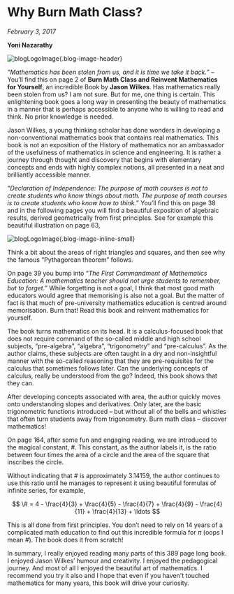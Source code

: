 # Why Burn Math Class?
*February 3, 2017*

**Yoni Nazarathy**

![blogLogoImage](https://es-app.com/assets/dch5fH.png){.blog-image-header}

“*Mathematics has been stolen from us, and it is time we take it back.*” – You’ll find this on page 2 of **Burn Math Class and Reinvent Mathematics for Yourself**, an incredible Book by **Jason Wilkes**. Has mathematics really been stolen from us? I am not sure. But for me, one thing is certain. This enlightening book goes a long way in presenting the beauty of mathematics in a manner that is perhaps accessible to anyone who is willing to read and think. No prior knowledge is needed.

Jason Wilkes, a young thinking scholar has done wonders in developing a non-conventional mathematics book that contains real mathematics. This book is not an exposition of the History of mathematics nor an ambassador of the usefulness of mathematics in science and engineering. It is rather a journey through thought and discovery that begins with elementary concepts and ends with highly complex notions, all presented in a neat and brilliantly accessible manner.

“*Declaration of Independence: The purpose of math courses is not to create students who know things about math. The purpose of math courses is to create students who know how to think.*” You’ll find this on page 38 and in the following pages you will find a beautiful exposition of algebraic results, derived geometrically from first principles. See for example this beautiful illustration on page 63,

![blogLogoImage](https://es-app.com/blog-assets/page63.jpg){.blog-image-inline-small}

Think a bit about the areas of right triangles and squares, and then see why the famous “Pythagorean theorem” follows.

On page 39 you bump into “*The First Commandment of Mathematics Education: A mathematics teacher should not urge students to remember, but to forget.*” While forgetting is not a goal, I think that most good math educators would agree that memorising is also not a goal. But the matter of fact is that much of pre-university mathematics education is centred around memorisation. Burn that! Read this book and reinvent mathematics for yourself.

The book turns mathematics on its head. It is a calculus-focused book that does not require command of the so-called middle and high school subjects, “pre-algebra”, “algebra”, “trigonometry” and “pre-calculus”. As the author claims, these subjects are often taught in a dry and non-insightful manner with the so-called reasoning that they are pre-requisites for the calculus that sometimes follows later. Can the underlying concepts of calculus, really be understood from the go? Indeed, this book shows that they can.

After developing concepts associated with area, the author quickly moves onto understanding slopes and derivatives. Only later, are the basic trigonometric functions introduced – but without all of the bells and whistles that often turn students away from trigonometry. Burn math class – discover mathematics!

On page 164, after some fun and engaging reading, we are introduced to the magical constant, $\#$. This constant, as the author labels it, is the ratio between four times the area of a circle and the area of the square that inscribes the circle.

Without indicating that $\#$ is approximately $3.14159$, the author continues to use this ratio until he manages to represent it using beautiful formulas of infinite series, for example,

$$ \# = 4 - \frac{4}{3} + \frac{4}{5} - \frac{4}{7}  + \frac{4}{9} - \frac{4}{11} + \frac{4}{13} + \ldots $$
 
This is all done from first principles. You don’t need to rely on 14 years of a complicated math education to find out this incredible formula for $\pi$ (oops I mean $\#$). The book does it from scratch!

In summary, I really enjoyed reading many parts of this 389 page long book. I enjoyed Jason Wilkes’ humour and creativity. I enjoyed the pedagogical journey. And most of all I enjoyed the beautiful art of mathematics. I recommend you try it also and I hope that even if you haven't touched mathematics for many years, this book will drive your curiosity.
